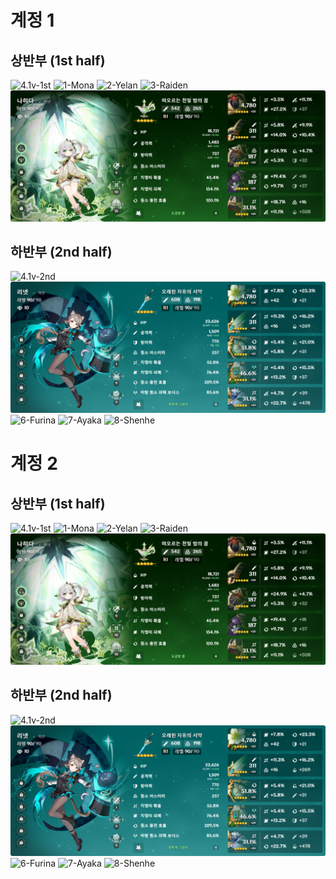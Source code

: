# 계정 1
## 상반부 (1st half)
![4.1v-1st](./4.2v-1st.PNG)
![1-Mona](./1-Mona.png)
![2-Yelan](./2-Yelan.png)
![3-Raiden](./3-Raiden.png)
![4-Nahida](./4-Nahida.png)

</hr>

## 하반부 (2nd half)
![4.1v-2nd](./4.2v-2nd.PNG)
![5-Lynette](./5-Lynette.png)
![6-Furina](./6-Furina.png)
![7-Ayaka](./7-Ayaka.png)
![8-Shenhe](./8-Shenhe.png)

</hr>

# 계정 2
## 상반부 (1st half)
![4.1v-1st](./4.2v-1st.PNG)
![1-Mona](./1-Mona.png)
![2-Yelan](./2-Yelan.png)
![3-Raiden](./3-Raiden.png)
![4-Nahida](./4-Nahida.png)

</hr>

## 하반부 (2nd half)
![4.1v-2nd](./4.2v-2nd.PNG)
![5-Lynette](./5-Lynette.png)
![6-Furina](./6-Furina.png)
![7-Ayaka](./7-Ayaka.png)
![8-Shenhe](./8-Shenhe.png)
